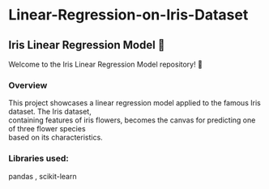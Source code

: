 # Linear-Regression-on-Iris-Dataset
## Iris Linear Regression Model 🌸
Welcome to the Iris Linear Regression Model repository! 🚀

### Overview
This project showcases a linear regression model applied to the famous Iris dataset. The Iris dataset,<br>containing features of iris flowers, becomes the canvas for predicting one of three flower species<br>based on its characteristics.

### Libraries used:
pandas , scikit-learn

###
